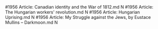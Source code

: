 #1956
Article: Canadian identity and the War of 1812.md N
#1956
Article: The Hungarian workers' revolution.md N
#1956
Article: Hungarian Uprising.md N
#1956
Article: My Struggle against the Jews, by Eustace Mullins – Darkmoon.md N
